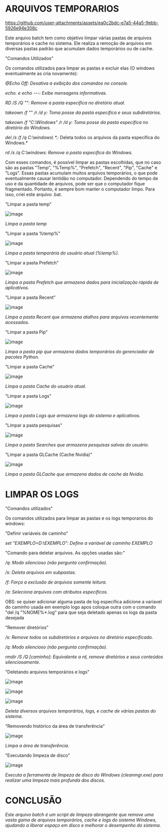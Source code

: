 # ARQUIVOS TEMPORARIOS

https://github.com/user-attachments/assets/ea0c2bdc-e7a5-44a5-9ebb-5926e94e308c

Este arquivo batch tem como objetivo limpar várias pastas de arquivos temporários e cache no sistema. Ele realiza a remoção de arquivos em diversas pastas padrão que acumulam dados temporários ou de cache.

"Comandos Utilizados"

Os comandos utilizados para limpar as pastas e excluir elas (O windows eventualmente as cria novamente):

*@Echo Off: Desativa a exibição dos comandos no console.*

*echo. e echo ---: Exibe mensagens informativas.*

*RD /S /Q "": Remove a pasta especifica no diretório atual.*

*takeown /f "" /r /d y: Toma posse da pasta especifica e seus subdiretórios.*

*takeown /f "C:\Windows\" /r /d y: Toma posse da pasta especifica no diretório do Windows.*

*del /s /f /q C:\windows\ \*.*: Deleta todos os arquivos da pasta especifica do Windows.*

*rd /s /q C:\windows\: Remove a pasta especifica do Windows.*

Com esses comandos, é possível limpar as pastas escolhidas, que no caso são as pastas "Temp", "%Temp%", "Prefetch", "Recent", "Pip", "Cache" e "Logs". Essas pastas acumulam muitos arquivos temporários, o que pode eventualmente causar lentidão no computador. Dependendo do tempo de uso e da quantidade de arquivos, pode ser que o computador fique fragmentado. Portanto, é sempre bom manter o computador limpo. Para isso, criei este arquivo .bat.

"Limpar a pasta temp"

![image](https://github.com/user-attachments/assets/870d38ab-c87f-41b0-ac89-17812f3eee8a)

*Limpa a pasta temp*

"Limpar a pasta %temp%"

![image](https://github.com/user-attachments/assets/e28d2afc-cc40-41a3-a75d-c3edeb53d6c5)

*Limpa a pasta temporária do usuário atual (%temp%).*

"Limpar a pasta Prefetch"

![image](https://github.com/user-attachments/assets/ce987f83-09c0-4e0b-abd4-b9d9a295cea3)

*Limpa a pasta Prefetch que armazena dados para inicialização rápida de aplicativos.*

"Limpar a pasta Recent"

![image](https://github.com/user-attachments/assets/f53187df-3f3a-49dc-8c75-1fdca5c93665)

*Limpa a pasta Recent que armazena atalhos para arquivos recentemente acessados.*

"Limpar a pasta Pip"

![image](https://github.com/user-attachments/assets/6f1d5a6a-91fa-46f5-b9eb-0401b0b6b353)

*Limpa a pasta pip que armazena dados temporários do gerenciador de pacotes Python.*

"Limpar a pasta Cache"

![image](https://github.com/user-attachments/assets/aafe8195-0205-4b84-a4d1-4771855dacb9)

*Limpa a pasta Cache do usuário atual.*

"Limpar a pasta Logs"

![image](https://github.com/user-attachments/assets/53e91367-e13f-4f9b-99d1-ff8a069f0071)

*Limpa a pasta Logs que armazena logs do sistema e aplicativos.*

"Limpar a pasta pesquisas"

![image](https://github.com/user-attachments/assets/79fd4cec-1328-4289-9769-1c38fb4263c2)

*Limpa a pasta Searches que armazena pesquisas salvas do usuário.*

"Limpar a pasta GLCache (Cache Nvidia)"

![image](https://github.com/user-attachments/assets/86321aef-5077-442c-87b2-8d38c26cb6d9)

*Limpa a pasta GLCache que armazena dados de cache da Nvidia.*

# LIMPAR OS LOGS

"Comandos utilizados"

Os comandos utilizados para limpar as pastas e os logs temporarios do windows:

"Definir variáveis de caminho"

*set "EXEMPLO=D:\EXEMPLO": Define a variável de caminho EXEMPLO*

"Comando para deletar arquivos. As opções usadas são:"

*/q: Modo silencioso (não pergunta confirmação).*

*/s: Deleta arquivos em subpastas.*

*/f: Força a exclusão de arquivos somente leitura.*

*/a: Seleciona arquivos com atributos específicos.*

OBS: se quiser adicionar alguma pasta de log especifica adicione a variavel do caminho usada em exemplo logo apos coloque outra com o comando "del /q "%NOME%*.log" para que seja deletado apenas os logs da pasta desejada

"Remover diretórios"

*/s: Remove todos os subdiretórios e arquivos no diretório especificado.*

*/q: Modo silencioso (não pergunta confirmação).*

*rmdir /S /Q [caminho]: Equivalente a rd, remove diretórios e seus conteúdos silenciosamente.*

"Deletando arquivos temporários e logs"

![image](https://github.com/user-attachments/assets/48fb06eb-893a-43f5-9f31-c0af5583dfdf)

![image](https://github.com/user-attachments/assets/6652575b-82fc-4e89-9b3b-bef876f7023f)

![image](https://github.com/user-attachments/assets/52d47e96-bf6e-47d9-9b2d-4f080e7e7971)

*Deleta diversos arquivos temporários, logs, e cache de várias pastas do sistema.*

"Removendo histórico da área de transferência"

![image](https://github.com/user-attachments/assets/a6a0b984-0e9a-4ab0-8df5-a94a049b7e04)

*Limpa a área de transferência.*

"Executando limpeza de disco"

![image](https://github.com/user-attachments/assets/6d1e05b8-ac23-45ec-afb2-8cb4e8b4285a)

*Executa a ferramenta de limpeza de disco do Windows (cleanmgr.exe) para realizar uma limpeza mais profunda dos discos.*

# CONCLUSÃO

*Este arquivo batch é um script de limpeza abrangente que remove uma vasta gama de arquivos temporários, cache e logs do sistema Windows, ajudando a liberar espaço em disco e melhorar o desempenho do sistema.*
